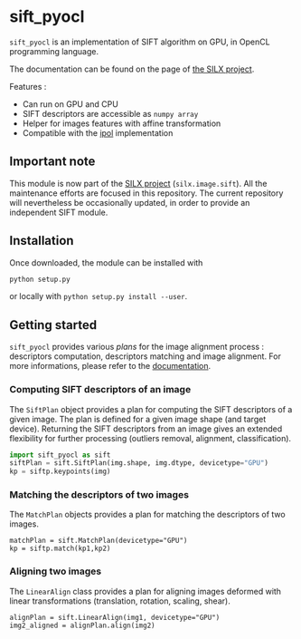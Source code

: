 # sift_pyocl


`sift_pyocl` is an implementation of SIFT algorithm on GPU, in OpenCL programming language.

The documentation can be found on the page of [the SILX project](http://www.silx.org/doc/silx/dev/Tutorials/Sift/sift.html).


Features :

  * Can run on GPU and CPU
  * SIFT descriptors are accessible as `numpy array`
  * Helper for images features with affine transformation
  * Compatible with the [ipol](http://www.ipol.im/pub/art/2015/69) implementation


## Important note

This module is now part of the [SILX project](https://github.com/silx-kit/silx) (`silx.image.sift`). 
All the maintenance efforts are focused in this repository.
The current repository will nevertheless be occasionally updated, in order to provide an independent SIFT module.


## Installation
Once downloaded, the module can be installed with
```bash
python setup.py
```
or locally with `python setup.py install --user`.


## Getting started

``sift_pyocl`` provides various *plans* for the image alignment process : descriptors computation, descriptors matching and image alignment. For more informations, please refer to the  [documentation](http://www.silx.org/doc/silx/dev/Tutorials/Sift/sift.html).


### Computing SIFT descriptors of an image

The `SiftPlan` object provides a plan for computing the SIFT descriptors of a given image. The plan is defined for a given image shape (and target device). Returning the SIFT descriptors from an image gives an extended flexibility for further processing (outliers removal, alignment, classification).


```python
import sift_pyocl as sift
siftPlan = sift.SiftPlan(img.shape, img.dtype, devicetype="GPU")
kp = siftp.keypoints(img)
```


### Matching the descriptors of two images

The `MatchPlan` objects provides a plan for matching the descriptors of two images.

```
matchPlan = sift.MatchPlan(devicetype="GPU")
kp = siftp.match(kp1,kp2)
```

### Aligning two images

The `LinearAlign` class provides a plan for aligning images deformed with linear transformations (translation, rotation, scaling, shear).

```
alignPlan = sift.LinearAlign(img1, devicetype="GPU")
img2_aligned = alignPlan.align(img2)
```
